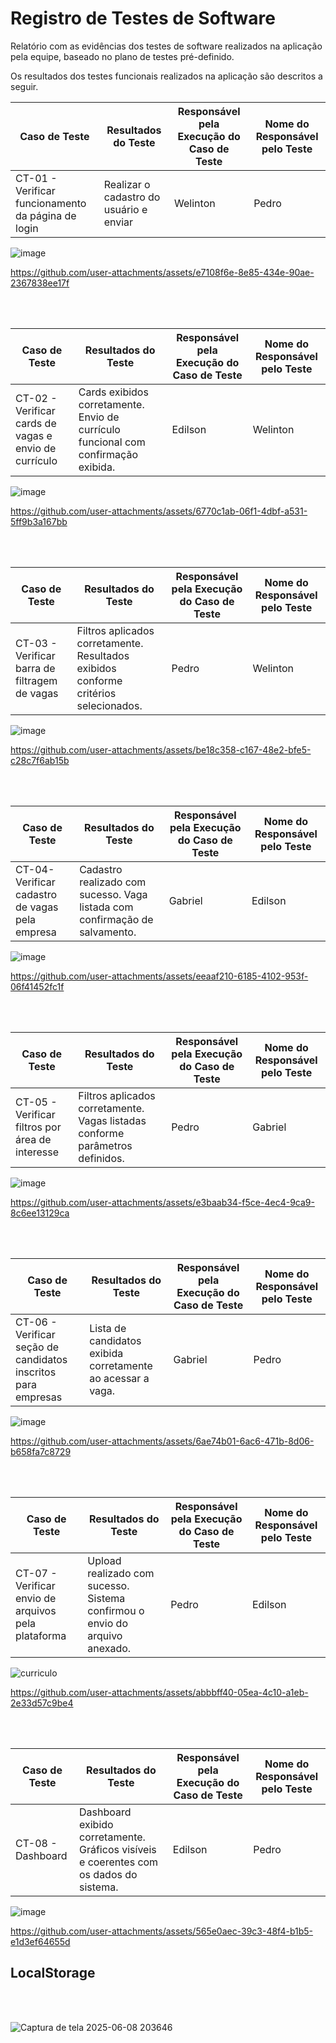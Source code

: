 
# Registro de Testes de Software

Relatório com as evidências dos testes de software realizados na aplicação pela equipe, baseado no plano de testes pré-definido.

Os resultados dos testes funcionais realizados na aplicação são descritos a seguir. 

| Caso de Teste | Resultados do Teste | Responsável pela Execução do Caso de Teste | Nome do Responsável pelo Teste |
|---------------|----------------------|---------------------------------------------|--------------------------------------|
| CT-01 - Verificar funcionamento da página de login | Realizar o cadastro do usuário e enviar | Welinton | Pedro |

![image](https://github.com/user-attachments/assets/9051f633-aae7-41d7-9f1d-e1385e08b1f8)

https://github.com/user-attachments/assets/e7108f6e-8e85-434e-90ae-2367838ee17f

<br></br>

| Caso de Teste | Resultados do Teste | Responsável pela Execução do Caso de Teste | Nome do Responsável pelo Teste |
|---------------|----------------------|---------------------------------------------|--------------------------------------|
| CT-02 - Verificar cards de vagas e envio de currículo | Cards exibidos corretamente. Envio de currículo funcional com confirmação exibida. | Edilson | Welinton |

![image](https://github.com/user-attachments/assets/a09ba014-0fd5-47d9-88c7-df668c093206)

https://github.com/user-attachments/assets/6770c1ab-06f1-4dbf-a531-5ff9b3a167bb

<br></br>

| Caso de Teste | Resultados do Teste | Responsável pela Execução do Caso de Teste | Nome do Responsável pelo Teste |
|---------------|----------------------|---------------------------------------------|--------------------------------------|
| CT-03 - Verificar barra de filtragem de vagas | Filtros aplicados corretamente. Resultados exibidos conforme critérios selecionados. | Pedro | Welinton |

![image](https://github.com/user-attachments/assets/f41a2311-9f4f-4e49-9d66-0e130cdbe9f6)

https://github.com/user-attachments/assets/be18c358-c167-48e2-bfe5-c28c7f6ab15b

<br></br>

| Caso de Teste | Resultados do Teste | Responsável pela Execução do Caso de Teste | Nome do Responsável pelo Teste |
|---------------|----------------------|---------------------------------------------|--------------------------------------|
| CT-04- Verificar cadastro de vagas pela empresa | Cadastro realizado com sucesso. Vaga listada com confirmação de salvamento. | Gabriel | Edilson |

![image](https://github.com/user-attachments/assets/d4d3379e-e61d-4685-97e6-4e82585e9de9)

https://github.com/user-attachments/assets/eeaaf210-6185-4102-953f-06f41452fc1f

<br></br>

| Caso de Teste | Resultados do Teste | Responsável pela Execução do Caso de Teste | Nome do Responsável pelo Teste |
|---------------|----------------------|---------------------------------------------|--------------------------------------|
| CT-05 - Verificar filtros por área de interesse | Filtros aplicados corretamente. Vagas listadas conforme parâmetros definidos. | Pedro | Gabriel |

![image](https://github.com/user-attachments/assets/3267e548-ed20-4d4e-89b0-9bda9e47dfd2)

https://github.com/user-attachments/assets/e3baab34-f5ce-4ec4-9ca9-8c6ee13129ca

<br></br>

| Caso de Teste | Resultados do Teste | Responsável pela Execução do Caso de Teste | Nome do Responsável pelo Teste |
|---------------|----------------------|---------------------------------------------|--------------------------------------|
| CT-06 - Verificar seção de candidatos inscritos para empresas | Lista de candidatos exibida corretamente ao acessar a vaga. | Gabriel | Pedro |

![image](https://github.com/user-attachments/assets/b87788d1-17e7-43fd-aa49-3e4f26d5e7fe)

https://github.com/user-attachments/assets/6ae74b01-6ac6-471b-8d06-b658fa7c8729

<br></br>

| Caso de Teste | Resultados do Teste | Responsável pela Execução do Caso de Teste | Nome do Responsável pelo Teste |
|---------------|----------------------|---------------------------------------------|--------------------------------------|
| CT-07 - Verificar envio de arquivos pela plataforma | Upload realizado com sucesso. Sistema confirmou o envio do arquivo anexado. | Pedro | Edilson |

![curriculo](https://github.com/user-attachments/assets/5ec9dffd-5507-43ca-9a00-c6551c771182)

https://github.com/user-attachments/assets/abbbff40-05ea-4c10-a1eb-2e33d57c9be4

<br></br>

| Caso de Teste | Resultados do Teste | Responsável pela Execução do Caso de Teste | Nome do Responsável pelo Teste |
|---------------|----------------------|---------------------------------------------|--------------------------------------|
| CT-08 - Dashboard | Dashboard exibido corretamente. Gráficos visíveis e coerentes com os dados do sistema. | Edilson | Pedro |

![image](https://github.com/user-attachments/assets/221ad17e-376a-42cb-a6dd-2eb50327a5e3)

https://github.com/user-attachments/assets/565e0aec-39c3-48f4-b1b5-e1d3ef64655d

## LocalStorage

<br></br>

![Captura de tela 2025-06-08 203646](https://github.com/user-attachments/assets/c4cefeed-55be-42af-9d44-3341ee0e00b6)





